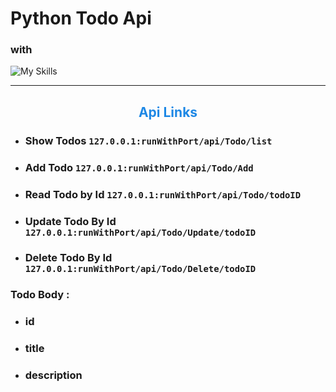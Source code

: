 # Python Todo Api

### with

![My Skills](https://skillicons.dev/icons?i=python)

--- 

<div align="center" style="color: rgb(30, 136, 229) ">
    <h2>Api Links</h2>
</div>


* ### Show Todos `127.0.0.1:runWithPort/api/Todo/list`
* ### Add Todo `127.0.0.1:runWithPort/api/Todo/Add` 
* ### Read Todo by Id `127.0.0.1:runWithPort/api/Todo/todoID`
* ### Update Todo By Id `127.0.0.1:runWithPort/api/Todo/Update/todoID`
* ### Delete Todo By Id `127.0.0.1:runWithPort/api/Todo/Delete/todoID`

### Todo Body :
* ### id
* ### title 
* ### description
